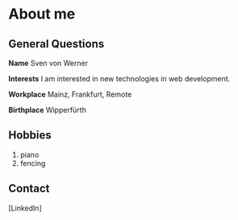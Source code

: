 # About me

## General Questions

**Name**
Sven von Werner

**Interests**
I am interested in new technologies in web development.

**Workplace**
Mainz, Frankfurt, Remote

**Birthplace**
Wipperfürth

## Hobbies
1. piano
2. fencing

## Contact
[LinkedIn]


